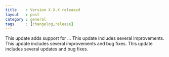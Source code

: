 ```yaml
---
title    : Version X.X.X released
layout   : post
category : general
tags     : [changelog,release]
---
```


This update adds support for ...
This update includes several improvements.
This update includes several improvements and bug fixes.
This update includes several updates and bug fixes.

<!--more-->

<div class="pmlversion pmlchangelog" data-version="X.X.X"></div>
